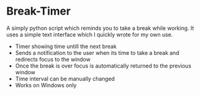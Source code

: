 # Break-Timer
A simply python script which reminds you to take a break while working. It uses a simple text interface which I quickly wrote for my own use.

- Timer showing time untill the next break
- Sends a notification to the user when its time to take a break and redirects focus to the window
- Once the break is over focus is automatically returned to the previous window
- Time interval can be manually changed
- Works on Windows only
